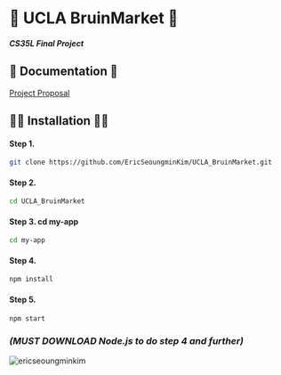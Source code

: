 
# 🤝 UCLA BruinMarket 🤝 
#### _CS35L Final Project_



## 📝 Documentation 📝

[Project Proposal](https://docs.google.com/document/d/153SG_c-b2jPUeQPYvu6sdDVM08W_Pq8JH2Jua1BsYVo/edit)


## 👨‍💻 Installation 👨‍💻 
#### Step 1.
``` bash
git clone https://github.com/EricSeoungminKim/UCLA_BruinMarket.git
```
#### Step 2. 
``` bash
cd UCLA_BruinMarket
```
#### Step 3. cd my-app
``` bash
cd my-app
```
#### Step 4. 
``` bash
npm install
```
#### Step 5. 
``` bash
npm start
```

### _(MUST DOWNLOAD Node.js to do step 4 and further)_

<p><img align="left" src="https://github-readme-stats.vercel.app/api/top-langs?username=ericseoungminkim&show_icons=true&locale=en&layout=compact" alt="ericseoungminkim" /></p>
